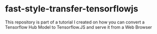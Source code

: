 # fast-style-transfer-tensorflowjs
This repository is part of a tutorial I created on how you can convert a Tensorflow Hub Model to Tensorflow.JS and serve it from a Web Browser
